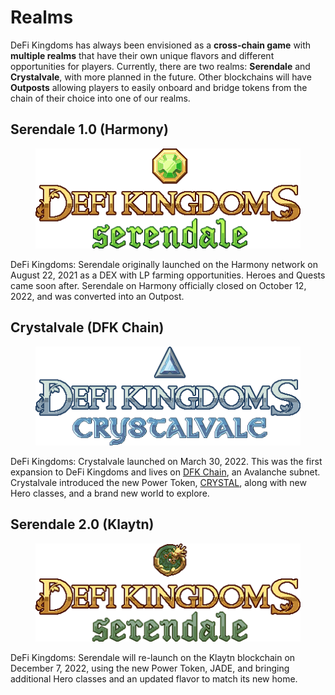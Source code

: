 # Realms

DeFi Kingdoms has always been envisioned as a **cross-chain game** with **multiple realms** that have their own unique flavors and different opportunities for players. Currently, there are two realms: **Serendale** and **Crystalvale**, with more planned in the future. Other blockchains will have **Outposts** allowing players to easily onboard and bridge tokens from the chain of their choice into one of our realms.

## Serendale 1.0 (Harmony)

<figure><img src="../.gitbook/assets/DFK Serendale Full Logo DIGITAL.png" alt=""><figcaption></figcaption></figure>

DeFi Kingdoms: Serendale originally launched on the Harmony network on August 22, 2021 as a DEX with LP farming opportunities. Heroes and Quests came soon after. Serendale on Harmony officially closed on October 12, 2022, and was converted into an Outpost.

## Crystalvale (DFK Chain)

<figure><img src="../.gitbook/assets/DFK Crystalvale Full Logo DIGITAL.png" alt=""><figcaption></figcaption></figure>

DeFi Kingdoms: Crystalvale launched on March 30, 2022. This was the first expansion to DeFi Kingdoms and lives on [DFK Chain](defi-kingdoms-blockchain.md), an Avalanche subnet. Crystalvale introduced the new Power Token, [CRYSTAL](power-tokens/crystal-token.md), along with new Hero classes, and a brand new world to explore.

## Serendale 2.0 (Klaytn)

<figure><img src="../.gitbook/assets/dfk_serendale2_logo 480.png" alt=""><figcaption></figcaption></figure>

DeFi Kingdoms: Serendale will re-launch on the Klaytn blockchain on December 7, 2022, using the new Power Token, JADE, and bringing additional Hero classes and an updated flavor to match its new home.
